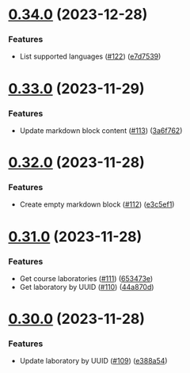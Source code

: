 # [0.34.0](https://github.com/upb-code-labs/main-api/compare/v0.33.0...v0.34.0) (2023-12-28)


### Features

* List supported languages ([#122](https://github.com/upb-code-labs/main-api/issues/122)) ([e7d7539](https://github.com/upb-code-labs/main-api/commit/e7d75396b242cdebc046d62ca184522bcfbb2ae2))



# [0.33.0](https://github.com/upb-code-labs/main-api/compare/v0.32.0...v0.33.0) (2023-11-29)


### Features

* Update markdown block content ([#113](https://github.com/upb-code-labs/main-api/issues/113)) ([3a6f762](https://github.com/upb-code-labs/main-api/commit/3a6f762a1c5e1e3915bee380438803b0ce981aac))



# [0.32.0](https://github.com/upb-code-labs/main-api/compare/v0.31.0...v0.32.0) (2023-11-28)


### Features

* Create empty markdown block ([#112](https://github.com/upb-code-labs/main-api/issues/112)) ([e3c5ef1](https://github.com/upb-code-labs/main-api/commit/e3c5ef1f54b3e76d36bcb1e6d6f54f3da2da4fa9))



# [0.31.0](https://github.com/upb-code-labs/main-api/compare/v0.30.0...v0.31.0) (2023-11-28)


### Features

* Get course laboratories ([#111](https://github.com/upb-code-labs/main-api/issues/111)) ([653473e](https://github.com/upb-code-labs/main-api/commit/653473e1d2a960267c1a960dd5fc616868383cd9))
* Get laboratory by UUID ([#110](https://github.com/upb-code-labs/main-api/issues/110)) ([44a870d](https://github.com/upb-code-labs/main-api/commit/44a870ddc5b9da417cc5bb8ccd660f7d6df8681f))



# [0.30.0](https://github.com/upb-code-labs/main-api/compare/v0.29.0...v0.30.0) (2023-11-28)


### Features

* Update laboratory by UUID ([#109](https://github.com/upb-code-labs/main-api/issues/109)) ([e388a54](https://github.com/upb-code-labs/main-api/commit/e388a5439241143c9e93e9f488b7f6bc9b5618cd))




